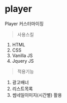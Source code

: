 # player
Player 커스터마이징

> 사용스킬
1. HTML
2. CSS
3. Vanilla JS
4. Jquery JS

> 적용기능
1. 광고배너
2. 리스트목록
3. 썸네일이미지(시간별) 활용